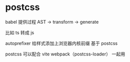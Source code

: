 # postcss

babel 提供过程
AST -> transform -> generate

比如 ts 转成 js

autoprefixer 给样式添加上浏览器内核前缀
基于 postcss

postcss 可以配合 vite webpack（postcss-loader） 一起用

